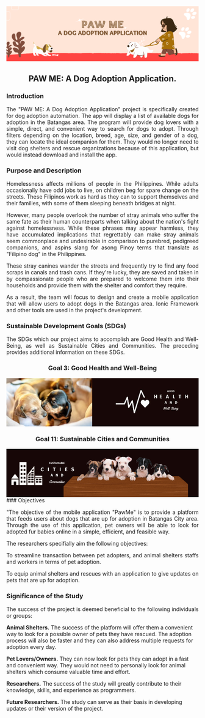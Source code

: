 <img src="Images/pawmeheader.png">

<h2 align="center"> PAW ME: A Dog Adoption Application. </h2>

### Introduction
<p align = "justify"> The "PAW ME: A Dog Adoption Application" project is specifically created for dog adoption automation. The app will display a list of available dogs for adoption in the Batangas area. The program will provide dog lovers with a simple, direct, and convenient way to search for dogs to adopt. Through filters depending on the location, breed, age, size, and gender of a dog, they can locate the ideal companion for them. They would no longer need to visit dog shelters and rescue organizations because of this application, but would instead download and install the app. </p>

### Purpose and Description
<p align = "justify">Homelessness affects millions of people in the Philippines. While adults occasionally have odd jobs to live,  on children beg for spare change on the streets. These Filipinos work as hard as they can to support themselves and their families, with some of them sleeping beneath bridges at night. </p>

<p align = "justify">However, many people overlook the number of stray animals who suffer the same fate as their human counterparts when talking about the nation's fight against homelessness. While these phrases may appear harmless, they have accumulated implications that regrettably can make stray animals seem commonplace and undesirable in comparison to purebred, pedigreed companions, and aspins slang for asong Pinoy terms that translate as "Filipino dog" in the Philippines. </p>

<p align = "justify">These stray canines wander the streets and frequently try to find any food scraps in canals and trash cans. If they're lucky, they are saved and taken in by compassionate people who are prepared to welcome them into their households and provide them with the shelter and comfort they require. </p>

<p align = "justify">As a result, the team will focus to design and create a mobile application that will allow users to adopt dogs in the Batangas area. Ionic Framework and other tools are used in the project's development. </p>

### Sustainable Development Goals (SDGs)
<p align = "justify"> The SDGs which our project aims to accomplish are Good Health and Well-Being, as well as Sustainable Cities and Communities. The preceding provides additional information on these SDGs. </p>
<h3 align="center"> Goal 3: Good Health and Well-Being </h3> 
<img align = "center" src="Images/sdg3.jpg">

<h3 align="center"> Goal 11: Sustainable Cities and Communities </h3> 
<img align = "center" src="Images/sdg.png">
### Objectives
<p align = "justify"> "The objective of the mobile application "PawMe" is to provide a platform that feeds users about dogs that are up for adoption in Batangas City area. Through the use of this application, pet owners will be able to look for adopted fur babies online in a simple, efficient, and feasible way. </p> 
<p align ="justify">  The researchers specifially aim the following objectives: </p>
<p align ="justify">   To streamline transaction between pet adopters, and animal shelters staffs and workers in terms of pet adoption. </p>
<p align ="justify">   To equip animal shelters and rescues with an application to give updates on pets that are up for adoption. </p>

### Significance of the Study
<p align ="justify"> The success of the project is deemed beneficial to the following individuals or groups: </p>

**Animal Shelters.** The success of the platform will offer them a convenient way to look for a possible owner of pets they have rescued. The adoption process will also be faster and they can also address multiple requests for adoption every day.

**Pet Lovers/Owners.** They can now look for pets they can adopt in a fast and convenient way. They would not need to personally look for animal shelters which consume valuable time and effort.

**Researchers.** The success of the study will greatly contribute to their knowledge, skills, and experience as programmers.

**Future Researchers.** The study can serve as their basis in developing updates or their version of the project.
